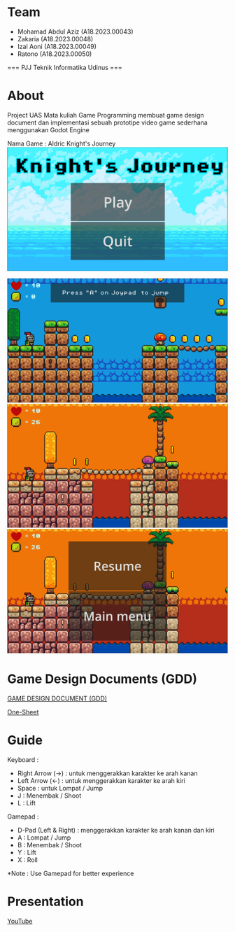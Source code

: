 # Team

- Mohamad Abdul Aziz (A18.2023.00043)
-	Zakaria (A18.2023.00048)
-	Izal Aoni (A18.2023.00049)
-	Ratono (A18.2023.00050)

=== PJJ Teknik Informatika Udinus ===

# About
Project UAS Mata kuliah Game Programming membuat game design document dan implementasi sebuah prototipe video game sederhana 
menggunakan Godot Engine

Nama Game : Aldric Knight's Journey
![Main Menu](./images/1.png)


![level 1](./images/2.png)
![level 2](./images/4.png)
![Resume](./images/5.png)

# Game Design Documents (GDD)
[GAME DESIGN DOCUMENT (GDD)](https://github.com/abdulazizmohamad/Knightsjourney/blob/main/GAME%20DESIGN%20DOCUMENT%20(GDD).pdf)

[One-Sheet](https://github.com/abdulazizmohamad/Knightsjourney/blob/main/One-Sheet%20Document.pdf)

# Guide

Keyboard :
- Right Arrow (→) : untuk menggerakkan karakter ke arah kanan
- Left Arrow (←) : untuk menggerakkan karakter ke arah kiri
- Space : untuk Lompat / Jump
- J : Menembak / Shoot
- L : Lift

Gamepad :
- D-Pad (Left & Right) : menggerakkan karakter ke arah kanan dan kiri
- A : Lompat / Jump
- B : Menembak / Shoot
- Y : Lift
- X : Roll

*Note : Use Gamepad for better experience

# Presentation
[YouTube]()




